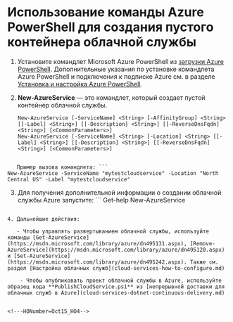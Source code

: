 <properties
   pageTitle="Использование команды Azure PowerShell для создания пустого контейнера облачной службы"
   description="В этой статье объясняется, как создать контейнер облачной службы и выполнить операции управления, связанные с облачными службами, с помощью сценария PowerShell"
   services="cloud-services"
   documentationCenter=".net"
   authors="cawaMS"
   manager="paulyuk" 
   editor=""/>

<tags
   ms.service="cloud-services"
   ms.devlang="dotnet"
   ms.topic="article"
   ms.tgt_pltfrm="powershell"
   ms.workload="na"
   ms.date="10/14/2015"
   ms.author="cawa"/>

# Использование команды Azure PowerShell для создания пустого контейнера облачной службы
1. Установите командлет Microsoft Azure PowerShell из [загрузки Azure PowerShell](http://go.microsoft.com/?linkid=9811175&clcid=0x409). Дополнительные указания по установке командлета Azure PowerShell и подключения к подписке Azure см. в разделе [Установка и настройка Azure PowerShell](../powershell-install-configure.md).

2. **New-AzureService** — это командлет, который создает пустой контейнер облачной службы.

    ```
    New-AzureService [-ServiceName] <String> [-AffinityGroup] <String> [[-Label] <String>] [[-Description] <String>] [[-ReverseDnsFqdn] <String>] [<CommonParameters>]
    New-AzureService [-ServiceName] <String> [-Location] <String> [[-Label] <String>] [[-Description] <String>] [[-ReverseDnsFqdn] <String>] [<CommonParameters>]
```

   Пример вызова командлета: ```
New-AzureService -ServiceName "mytestcloudservice" -Location "North Central US" -Label "mytestcloudservice"
```

3. Для получения дополнительной информации о создании облачной службы Azure запустите: ```
Get-help New-AzureService
```

4. Дальнейшие действия:

   - Чтобы управлять развертыванием облачной службы, используйте команды [Get-AzureService](https://msdn.microsoft.com/library/azure/dn495131.aspx), [Remove-AzureService](https://msdn.microsoft.com/library/azure/dn495120.aspx) и [Set-AzureService](https://msdn.microsoft.com/library/azure/dn495242.aspx). Также см. раздел [Настройка облачных служб](cloud-services-how-to-configure.md)

    - Чтобы опубликовать проект облачной службы в Azure, используйте образец кода **PublishCloudService.ps1** из [непрерывной доставки для облачных служб в Azure](cloud-services-dotnet-continuous-delivery.md)
 

<!---HONumber=Oct15_HO4-->